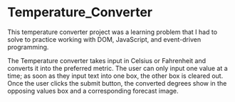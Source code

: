 # Temperature_Converter

This temperature converter project was a learning problem that I had to solve to practice working with DOM, JavaScript, and event-driven programming.

The Temperature converter takes input in Celsius or Fahrenheit and converts it into the preferred metric. The user can only input one value at a time; as soon as they input text into one box, the other box is cleared out.  Once the user clicks the submit button, the converted degrees show in the opposing values box and a corresponding forecast image.
